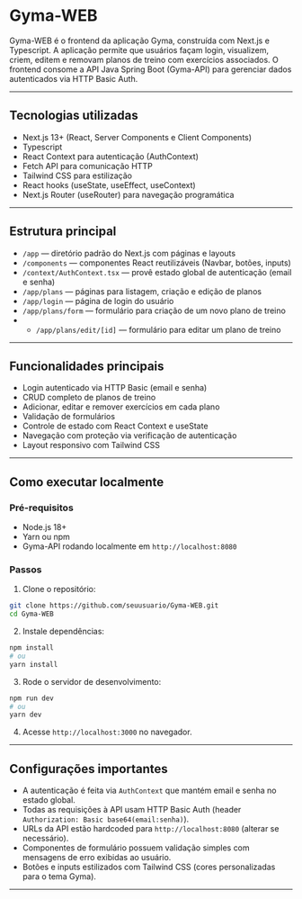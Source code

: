 # Gyma-WEB

Gyma-WEB é o frontend da aplicação Gyma, construída com Next.js e Typescript. A aplicação permite que usuários façam login, visualizem, criem, editem e removam planos de treino com exercícios associados. O frontend consome a API Java Spring Boot (Gyma-API) para gerenciar dados autenticados via HTTP Basic Auth.

---

## Tecnologias utilizadas

- Next.js 13+ (React, Server Components e Client Components)
- Typescript
- React Context para autenticação (AuthContext)
- Fetch API para comunicação HTTP
- Tailwind CSS para estilização
- React hooks (useState, useEffect, useContext)
- Next.js Router (useRouter) para navegação programática

---

## Estrutura principal

- `/app` — diretório padrão do Next.js com páginas e layouts
- `/components` — componentes React reutilizáveis (Navbar, botões, inputs)
- `/context/AuthContext.tsx` — provê estado global de autenticação (email e senha)
- `/app/plans` — páginas para listagem, criação e edição de planos
- `/app/login` — página de login do usuário
- `/app/plans/form` — formulário para criação de um novo plano de treino
- - `/app/plans/edit/[id]` — formulário para editar um plano de treino

---

## Funcionalidades principais

- Login autenticado via HTTP Basic (email e senha)
- CRUD completo de planos de treino
- Adicionar, editar e remover exercícios em cada plano
- Validação de formulários
- Controle de estado com React Context e useState
- Navegação com proteção via verificação de autenticação
- Layout responsivo com Tailwind CSS

---

## Como executar localmente

### Pré-requisitos

- Node.js 18+
- Yarn ou npm
- Gyma-API rodando localmente em `http://localhost:8080`

### Passos

1. Clone o repositório:

```bash
git clone https://github.com/seuusuario/Gyma-WEB.git
cd Gyma-WEB
```

2. Instale dependências:

```bash
npm install
# ou
yarn install
```

3. Rode o servidor de desenvolvimento:

```bash
npm run dev
# ou
yarn dev
```

4. Acesse `http://localhost:3000` no navegador.

---

## Configurações importantes

- A autenticação é feita via `AuthContext` que mantém email e senha no estado global.
- Todas as requisições à API usam HTTP Basic Auth (header `Authorization: Basic base64(email:senha)`).
- URLs da API estão hardcoded para `http://localhost:8080` (alterar se necessário).
- Componentes de formulário possuem validação simples com mensagens de erro exibidas ao usuário.
- Botões e inputs estilizados com Tailwind CSS (cores personalizadas para o tema Gyma).

---
